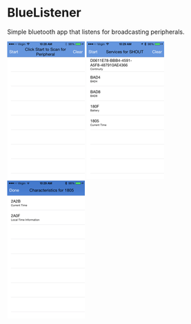 # BlueListener
Simple bluetooth app that listens for broadcasting peripherals.

![](https://github.com/melbrng/BlueListener/blob/master/images/IMG_0296.png)
![](https://github.com/melbrng/BlueListener/blob/master/images/IMG_0297.png)
![](https://github.com/melbrng/BlueListener/blob/master/images/IMG_0298.png)

